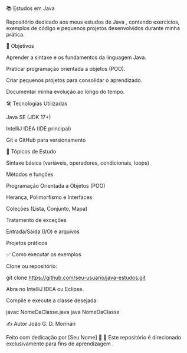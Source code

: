 📚 Estudos em Java

Repositório dedicado aos meus estudos de Java , contendo exercícios, exemplos de código e pequenos projetos desenvolvidos durante minha prática.

🚀 Objetivos

Aprender a sintaxe e os fundamentos da linguagem Java.

Praticar programação orientada a objetos (POO).

Criar pequenos projetos para consolidar o aprendizado.

Documentar minha evolução ao longo do tempo.

🛠️ Tecnologias Utilizadas

Java SE (JDK 17+)

IntelliJ IDEA (IDE principal)

Git e GitHub para versionamento

📖 Tópicos de Estudo

 Sintaxe básica (variáveis, operadores, condicionais, loops)

 Métodos e funções

 Programação Orientada a Objetos (POO)

 Herança, Polimorfismo e Interfaces

 Coleções (Lista, Conjunto, Mapa)

 Tratamento de exceções

 Entrada/Saída (I/O) e arquivos

 Projetos práticos

✅ Como executar os exemplos

Clone ou repositório:

git clone https://github.com/seu-usuario/java-estudos.git


Abra no IntelliJ IDEA ou Eclipse.

Compile e execute a classe desejada:

javac NomeDaClasse.java
java NomeDaClasse

✍️ Autor João G. D. Morinari

Feito com dedicação por [Seu Nome] 🚀
📌 Este repositório é direcionado exclusivamente para fins de aprendizagem .
